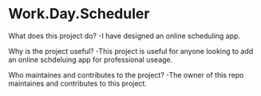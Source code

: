 # Work.Day.Scheduler

What does this project do?
-I have designed an online scheduling app.

Why is the project useful?
-This project is useful for anyone looking to add an online schdeluing app for professional useage.

Who maintaines and contributes to the project?
-The owner of this repo maintaines and contributes to this project.
